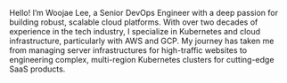 Hello! I’m Woojae Lee, a Senior DevOps Engineer with a deep passion for building robust, scalable cloud platforms. With over two decades of experience in the tech industry, I specialize in Kubernetes and cloud infrastructure, particularly with AWS and GCP. My journey has taken me from managing server infrastructures for high-traffic websites to engineering complex, multi-region Kubernetes clusters for cutting-edge SaaS products.
